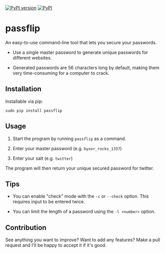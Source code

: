 [![PyPI version](https://badge.fury.io/py/passflip.svg)](https://badge.fury.io/py/passflip) [![PyPI](https://img.shields.io/pypi/dm/passflip.svg)]()

# passflip

An easy-to-use command-line tool that lets you secure your passwords.

* Use a single master password to generate unique passwords for different websites.

* Generated passwords are 56 characters long by default, making them very time-consuming for a computer to crack.

## Installation

Installable via pip:

`sudo pip install passflip`

## Usage

1. Start the program by running `passflip` as a command.

2. Enter your master password (e.g. `byxor_rocks_1337`)

3. Enter your salt (e.g. `twitter`)

The program will then return your unique secured password for twitter.

## Tips

* You can enable "check" mode with the `-c` or `--check` option. This requires input to be entered twice.

* You can limit the length of a password using the `-l <number>` option.

## Contribution

See anything you want to improve? Want to add any features? Make a pull request and I'll be happy to accept it if it's good.

